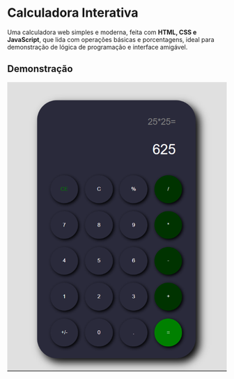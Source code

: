 # Calculadora Interativa

Uma calculadora web simples e moderna, feita com **HTML, CSS e JavaScript**, que lida com operações básicas e porcentagens, ideal para demonstração de lógica de programação e interface amigável.

## Demonstração

![Screenshot da calculadora](imagem/Calculadora.png)
